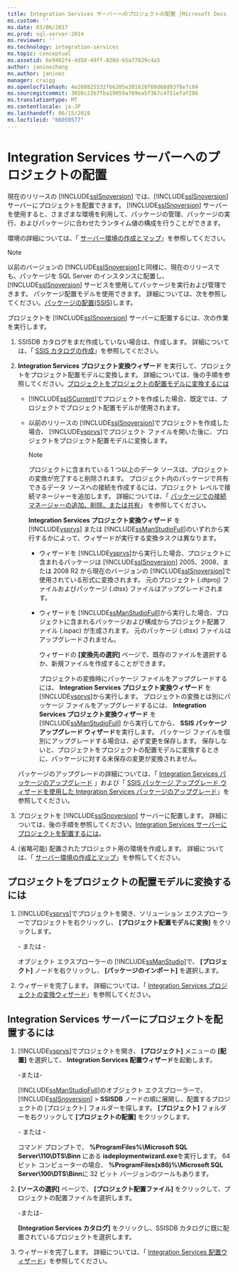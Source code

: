 ```yaml
---
title: Integration Services サーバーへのプロジェクトの配置 |Microsoft Docs
ms.custom: ''
ms.date: 03/06/2017
ms.prod: sql-server-2014
ms.reviewer: ''
ms.technology: integration-services
ms.topic: conceptual
ms.assetid: 6e9402f4-4d50-49ff-820d-65a77829c4a5
author: janinezhang
ms.author: janinez
manager: craigg
ms.openlocfilehash: 4e260825532f66205e301628f60d68d93f8e7c04
ms.sourcegitcommit: 3026c22b7fba19059a769ea5f367c4f51efaf286
ms.translationtype: MT
ms.contentlocale: ja-JP
ms.lasthandoff: 06/15/2019
ms.locfileid: "66059577"
---
```

# <a name="deploy-projects-to-integration-services-server"></a>Integration Services サーバーへのプロジェクトの配置
  現在のリリースの [!INCLUDE[ssISnoversion](../includes/ssisnoversion-md.md)] では、[!INCLUDE[ssISnoversion](../includes/ssisnoversion-md.md)] サーバーにプロジェクトを配置できます。 [!INCLUDE[ssISnoversion](../includes/ssisnoversion-md.md)] サーバーを使用すると、さまざまな環境を利用して、パッケージの管理、パッケージの実行、およびパッケージに合わせたランタイム値の構成を行うことができます。  
  
 環境の詳細については、「 [サーバー環境の作成とマップ](../../2014/integration-services/create-and-map-a-server-environment.md)」を参照してください。  
  
> [!NOTE]  
>  以前のバージョンの [!INCLUDE[ssISnoversion](../includes/ssisnoversion-md.md)]と同様に、現在のリリースでも、パッケージを SQL Server のインスタンスに配置し、 [!INCLUDE[ssISnoversion](../includes/ssisnoversion-md.md)] サービスを使用してパッケージを実行および管理できます。 パッケージ配置モデルを使用できます。 詳細については、次を参照してください。[パッケージの配置&#40;SSIS&#41;](packages/legacy-package-deployment-ssis.md)します。  
  
 プロジェクトを [!INCLUDE[ssISnoversion](../includes/ssisnoversion-md.md)] サーバーに配置するには、次の作業を実行します。  
  
1.  SSISDB カタログをまだ作成していない場合は、作成します。 詳細については、「 [SSIS カタログの作成](catalog/ssis-catalog.md)」を参照してください。  
  
2.  **Integration Services プロジェクト変換ウィザード** を実行して、プロジェクトをプロジェクト配置モデルに変換します。 詳細については、後の手順を参照してください。[プロジェクトをプロジェクトの配置モデルに変換するには](#convert)  
  
    -   [!INCLUDE[ssISCurrent](../includes/ssiscurrent-md.md)]でプロジェクトを作成した場合、既定では、プロジェクトでプロジェクト配置モデルが使用されます。  
  
    -   以前のリリースの [!INCLUDE[ssISnoversion](../includes/ssisnoversion-md.md)]でプロジェクトを作成した場合、 [!INCLUDE[vsprvs](../includes/vsprvs-md.md)]でプロジェクト ファイルを開いた後に、プロジェクトをプロジェクト配置モデルに変換します。  
  
        > [!NOTE]  
        >  プロジェクトに含まれている 1 つ以上のデータ ソースは、プロジェクトの変換が完了すると削除されます。 プロジェクト内のパッケージで共有できるデータ ソースへの接続を作成するには、プロジェクト レベルで接続マネージャーを追加します。 詳細については、「 [パッケージでの接続マネージャーの追加、削除、または共有](../../2014/integration-services/add-delete-or-share-a-connection-manager-in-a-package.md)」 を参照してください。  
  
         **Integration Services プロジェクト変換ウィザード** を [!INCLUDE[vsprvs](../includes/vsprvs-md.md)] または [!INCLUDE[ssManStudioFull](../includes/ssmanstudiofull-md.md)]のいずれから実行するかによって、ウィザードが実行する変換タスクは異なります。  
  
        -   ウィザードを [!INCLUDE[vsprvs](../includes/vsprvs-md.md)]から実行した場合、プロジェクトに含まれるパッケージは [!INCLUDE[ssISnoversion](../includes/ssisnoversion-md.md)] 2005、2008、または 2008 R2 から現在のバージョンの [!INCLUDE[ssISnoversion](../includes/ssisnoversion-md.md)]で使用されている形式に変換されます。 元のプロジェクト (.dtproj) ファイルおよびパッケージ (.dtsx) ファイルはアップグレードされます。  
  
        -   ウィザードを [!INCLUDE[ssManStudioFull](../includes/ssmanstudiofull-md.md)]から実行した場合、プロジェクトに含まれるパッケージおよび構成からプロジェクト配置ファイル (.ispac) が生成されます。 元のパッケージ (.dtsx) ファイルはアップグレードされません。  
  
             ウィザードの **[変換先の選択]** ページで、既存のファイルを選択するか、新規ファイルを作成することができます。  
  
             プロジェクトの変換時にパッケージ ファイルをアップグレードするには、 **Integration Services プロジェクト変換ウィザード** を [!INCLUDE[vsprvs](../includes/vsprvs-md.md)]から実行します。 プロジェクトの変換とは別にパッケージ ファイルをアップグレードするには、 **Integration Services プロジェクト変換ウィザード** を [!INCLUDE[ssManStudioFull](../includes/ssmanstudiofull-md.md)] から実行してから、 **SSIS パッケージ アップグレード ウィザード**を実行します。 パッケージ ファイルを個別にアップグレードする場合は、必ず変更を保存します。 保存しないと、プロジェクトをプロジェクトの配置モデルに変換するときに、パッケージに対する未保存の変更が変換されません。  
  
     パッケージのアップグレードの詳細については、「 [Integration Services パッケージのアップグレード](install-windows/upgrade-integration-services-packages.md) 」および「 [SSIS パッケージ アップグレード ウィザードを使用した Integration Services パッケージのアップグレード](install-windows/upgrade-integration-services-packages-using-the-ssis-package-upgrade-wizard.md)」を参照してください。  
  
3.  プロジェクトを [!INCLUDE[ssISnoversion](../includes/ssisnoversion-md.md)] サーバーに配置します。 詳細については、後の手順を参照してください。[Integration Services サーバーにプロジェクトを配置するには](#deploy)。  
  
4.  (省略可能) 配置されたプロジェクト用の環境を作成します。 詳細については、「 [サーバー環境の作成とマップ](../../2014/integration-services/create-and-map-a-server-environment.md)」を参照してください。  
  
##  <a name="convert"></a> プロジェクトをプロジェクトの配置モデルに変換するには  
  
1.  [!INCLUDE[vsprvs](../includes/vsprvs-md.md)]でプロジェクトを開き、ソリューション エクスプローラーでプロジェクトを右クリックし、 **[プロジェクト配置モデルに変換]** をクリックします。  
  
     \- または -  
  
     オブジェクト エクスプローラーの [!INCLUDE[ssManStudio](../includes/ssmanstudio-md.md)]で、 **[プロジェクト]** ノードを右クリックし、 **[パッケージのインポート]** を選択します。  
  
2.  ウィザードを完了します。 詳細については、「 [Integration Services プロジェクトの変換ウィザード](../../2014/integration-services/integration-services-project-conversion-wizard.md)」を参照してください。  
  
##  <a name="deploy"></a> Integration Services サーバーにプロジェクトを配置するには  
  
1.  [!INCLUDE[vsprvs](../includes/vsprvs-md.md)]でプロジェクトを開き、 **[プロジェクト]** メニューの **[配置]** を選択して、 **Integration Services 配置ウィザード**を起動します。  
  
     -または-  
  
     [!INCLUDE[ssManStudioFull](../includes/ssmanstudiofull-md.md)]のオブジェクト エクスプローラーで、 [!INCLUDE[ssISnoversion](../includes/ssisnoversion-md.md)] > **SSISDB** ノードの順に展開し、配置するプロジェクトの [プロジェクト] フォルダーを探します。 **[プロジェクト]** フォルダーを右クリックして **[プロジェクトの配置]** をクリックします。  
  
     \- または -  
  
     コマンド プロンプトで、 **%ProgramFiles%\Microsoft SQL Server\110\DTS\Binn** にある **isdeploymentwizard.exe**を実行します。 64 ビット コンピューターの場合、 **%ProgramFiles(x86)%\Microsoft SQL Server\100\DTS\Binn**に 32 ビット バージョンのツールもあります。  
  
2.  **[ソースの選択]** ページで、 **[プロジェクト配置ファイル]** をクリックして、プロジェクトの配置ファイルを選択します。  
  
     -または-  
  
     **[Integration Services カタログ]** をクリックし、SSISDB カタログに既に配置されているプロジェクトを選択します。  
  
3.  ウィザードを完了します。 詳細については、「 [Integration Services 配置ウィザード](../../2014/integration-services/integration-services-deployment-wizard.md)」を参照してください。  
  
  
